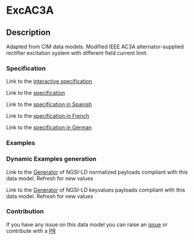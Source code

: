 # ExcAC3A

## Description 

Adapted from CIM data models. Modified IEEE AC3A alternator-supplied rectifier excitation system with different field current limit.
### Specification

Link to the [interactive specification](https://swagger.lab.fiware.org/?url=https://smart-data-models.github.io/dataModel.EnergyCIM/ExcAC3A/swagger.yaml)

Link to the [specification](https://smart-data-models.github.io/dataModel.EnergyCIM/ExcAC3A/doc/spec.md)

Link to the [specification in Spanish](https://smart-data-models.github.io/dataModel.EnergyCIM/ExcAC3A/doc/spec_ES.md)

Link to the [specification in French](https://smart-data-models.github.io/dataModel.EnergyCIM/ExcAC3A/doc/spec_FR.md)

Link to the [specification in German](https://smart-data-models.github.io/dataModel.EnergyCIM/ExcAC3A/doc/spec_DE.md)
### Examples
### Dynamic Examples generation

Link to the [Generator](https://smartdatamodels.org/extra/ngsi-ld_generator_v0.92.php?schemaUrl=https://raw.githubusercontent.com/smart-data-models/dataModel.EnergyCIM/master/ExcAC3A/schema.json&email=info@smartdatamodels.org) of NGSI-LD normalized payloads compliant with this data model. Refresh for new values

Link to the [Generator](https://smartdatamodels.org/extra/ngsi-ld_generator_keyvalues_v0.92.php?schemaUrl=https://raw.githubusercontent.com/smart-data-models/dataModel.EnergyCIM/master/ExcAC3A/schema.json&email=info@smartdatamodels.org) of NGSI-LD keyvalues payloads compliant with this data model. Refresh for new values
### Contribution

 If you have any issue on this data model you can raise an [issue](https://github.com/smart-data-models/dataModel.EnergyCIM/issues)  or contribute with a [PR](https://github.com/smart-data-models/dataModel.EnergyCIM/pulls)